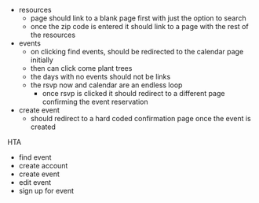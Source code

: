 - resources
  - page should link to a blank page first with just the option to search
  - once the zip code is entered it should link to a page with the rest of the
    resources
- events
  - on clicking find events, should be redirected to the calendar page initially
  - then can click come plant trees
  - the days with no events should not be links
  - the rsvp now and calendar are an endless loop
    - once rsvp is clicked it should redirect to a different page confirming the
      event reservation
- create event
  - should redirect to a hard coded confirmation page once the event is created

HTA
- find event
- create account
- create event
- edit event
- sign up for event
